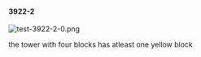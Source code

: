 #### 3922-2
![test-3922-2-0.png](https://github.com/lil-lab/nlvr/raw/master/nlvr/test/images/2/test-3922-2-0.png "test-3922-2-0.png")

the tower with four blocks has atleast one yellow block